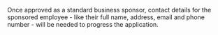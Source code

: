
Once approved as a standard business sponsor, contact details for the sponsored employee - like their full name, address, email and phone number - will be needed to progress the application.
